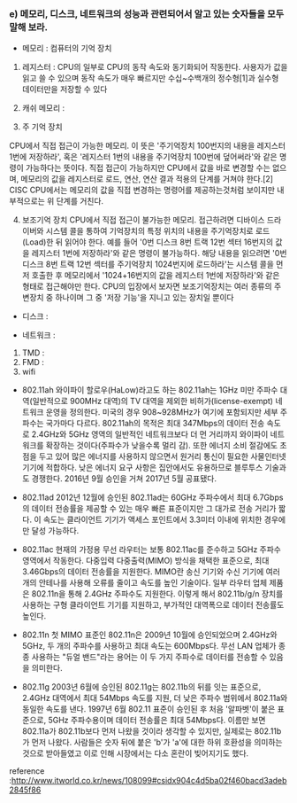 
### e) 메모리, 디스크, 네트워크의 성능과 관련되어서 알고 있는 숫자들을 모두 말해 보라.


- 메모리 : 컴퓨터의 기억 장치

1. 레지스터 : 
CPU의 일부로 CPU의 동작 속도와 동기화되어 작동한다. 사용자가 값을 읽고 쓸 수 있으며 동작 속도가 매우 빠르지만 수십~수백개의 정수형[1]과 실수형 데이터만을 저장할 수 있다

2. 캐쉬 메모리 :

3. 주 기억 장치

CPU에서 직접 접근이 가능한 메모리. 이 뜻은 '주기억장치 100번지의 내용을 레지스터 1번에 저장하라', 혹은 '레지스터 1번의 내용을 주기억장치 100번에 덮어써라'와 같은 명령이 가능하다는 뜻이다. 직접 접근이 가능하지만 CPU에서 값을 바로 변경할 수는 없으며, 메모리의 값을 레지스터로 로드, 연산, 연산 결과 적용의 단계를 거쳐야 한다.[2] CISC CPU에서는 메모리의 값을 직접 변경하는 명령어를 제공하는것처럼 보이지만 내부적으로는 위 단계를 거친다.

4. 보조기억 장치
CPU에서 직접 접근이 불가능한 메모리. 접근하려면 디바이스 드라이버와 시스템 콜을 통하여 기억장치의 특정 위치의 내용을 주기억장치로 로드(Load)한 뒤 읽어야 한다. 예를 들어 '0번 디스크 8번 트랙 12번 섹터 16번지의 값을 레지스터 1번에 저장하라'와 같은 명령이 불가능하다. 해당 내용을 읽으려면 '0번 디스크 8번 트랙 12번 섹터를 주기억장치 1024번지에 로드하라'는 시스템 콜을 먼저 호출한 후 메모리에서 '1024+16번지의 값을 레지스터 1번에 저장하라'와 같은 형태로 접근해야만 한다. CPU의 입장에서 보자면 보조기억장치는 여러 종류의 주변장치 중 하나이며 그 중 '저장 기능'을 지니고 있는 장치일 뿐이다


- 디스크 :  


- 네트워크 :



1. TMD : 
2. FMD : 
3. wifi

- 802.11ah 
와이파이 할로우(HaLow)라고도 하는 802.11ah는 1GHz 미만 주파수 대역(일반적으로 900MHz 대역)의 TV 대역을 제외한 비허가(license-exempt) 네트워크 운영을 정의한다. 미국의 경우 908~928MHz가 여기에 포함되지만 세부 주파수는 국가마다 다르다. 802.11ah의 목적은 최대 347Mbps의 데이터 전송 속도로 2.4GHz와 5GHz 영역의 일반적인 네트워크보다 더 먼 거리까지 와이파이 네트워크를 확장하는 것이다(주파수가 낮을수록 멀리 감). 또한 에너지 소비 절감에도 초점을 두고 있어 많은 에너지를 사용하지 않으면서 원거리 통신이 필요한 사물인터넷 기기에 적합하다. 낮은 에너지 요구 사항은 집안에서도 유용하므로 블루투스 기술과도 경쟁한다. 2016년 9월 승인을 거쳐 2017년 5월 공표됐다.

- 802.11ad
2012년 12월에 승인된 802.11ad는 60GHz 주파수에서 최대 6.7Gbps의 데이터 전송률을 제공할 수 있는 매우 빠른 표준이지만 그 대가로 전송 거리가 짧다. 이 속도는 클라이언트 기기가 액세스 포인트에서 3.3미터 이내에 위치한 경우에만 달성 가능하다.

- 802.11ac
현재의 가정용 무선 라우터는 보통 802.11ac를 준수하고 5GHz 주파수 영역에서 작동한다. 다중입력 다중출력(MIMO) 방식을 채택한 표준으로, 최대 3.46Gbps의 데이터 전송률을 지원한다. MIMO란 송신 기기와 수신 기기에 여러 개의 안테나를 사용해 오류를 줄이고 속도를 높인 기술이다.
일부 라우터 업체 제품은 802.11n을 통해 2.4GHz 주파수도 지원한다. 이렇게 해서 802.11b/g/n 장치를 사용하는 구형 클라이언트 기기를 지원하고, 부가적인 대역폭으로 데이터 전송률도 높인다.

- 802.11n
첫 MIMO 표준인 802.11n은 2009년 10월에 승인되었으며 2.4GHz와 5GHz, 두 개의 주파수를 사용하고 최대 속도는 600Mbps다. 무선 LAN 업체가 종종 사용하는 "듀얼 밴드"라는 용어는 이 두 가지 주파수로 데이터를 전송할 수 있음을 의미한다.

- 802.11g
2003년 6월에 승인된 802.11g는 802.11b의 뒤를 잇는 표준으로, 2.4GHz 대역에서 최대 54Mbps 속도를 지원, 더 낮은 주파수 범위에서 802.11a와 동일한 속도를 낸다.
1997년 6월 802.11 표준이 승인된 후 처음 '알파벳'이 붙은 표준으로, 5GHz 주파수용이며 데이터 전송률은 최대 54Mbps다. 이름만 보면 802.11a가 802.11b보다 먼저 나왔을 것이라 생각할 수 있지만, 실제로는 802.11b가 먼저 나왔다. 사람들은 숫자 뒤에 붙은 'b'가 'a'에 대한 하위 호환성을 의미하는 것으로 받아들였고 이로 인해 시장에서는 다소 혼란이 빚어지기도 했다.

reference :http://www.itworld.co.kr/news/108099#csidx904c4d5ba02f460bacd3adeb2845f86 
